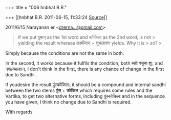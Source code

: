 +++
title = "006 hnbhat B.R."

+++
[[hnbhat B.R.	2011-06-15, 11:33:24 [Source](https://groups.google.com/g/bvparishat/c/tRWGLk8yEyg)]]



  
  

2011/6/15 Narayanan er \<[drerna...@gmail.com]()\>

  

> if we put पुमान् as the 1st word and कोकिलः as the 2nd word, is not > yielding the result whereas लक्ष्मीवान् + शुभलक्षणः yields. Why it is > so? >
> 
> > 
> > 
> > 
> > 
> > > 
> > > > 
> > > > 
> > 
> > 
> > 





Simply because the conditions are not the same in both.



In the second, it works because it fulfils the condition, both स्तोः श्चुना शुः, and नश्छव्यप्रशान्. I don't think in the first, there is any chance of change in the first due to Sandhi.



If youdesire the result,पुंस्कोकिलः, it should be a compound and internal sandhi between the two stems पुंस् + कोकिल which requires some rules and the Vartika, to get two alternative forms, including पुंस्कोकिलः and in the sequence you have given, I think no change due to Sandhi is required.



With regards

